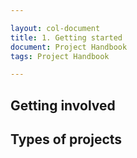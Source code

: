 ```yaml
---

layout: col-document
title: 1. Getting started
document: Project Handbook
tags: Project Handbook

---
```


## Getting involved


## Types of projects

